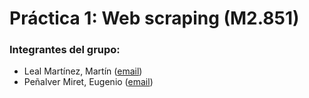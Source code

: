 # Práctica 1: Web scraping (M2.851)

### Integrantes del grupo:
+ Leal Martínez, Martín ([email](mlealmlm@uoc.edu))
+ Peñalver Miret, Eugenio ([email](epenalverm@uoc.edu))
